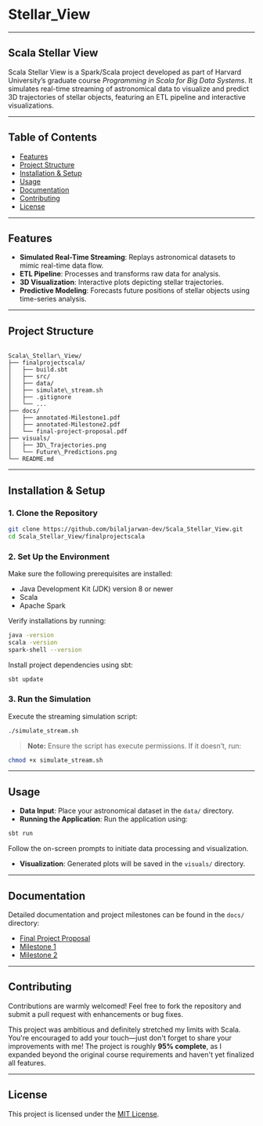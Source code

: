 # Stellar_View
---

## Scala Stellar View

Scala Stellar View is a Spark/Scala project developed as part of Harvard University’s graduate course *Programming in 
Scala for Big Data Systems*. It simulates real-time streaming of astronomical data to visualize and predict 3D 
trajectories of stellar objects, featuring an ETL pipeline and interactive visualizations.

---

## Table of Contents

- [Features](#features)
- [Project Structure](#project-structure)
- [Installation & Setup](#installation--setup)
- [Usage](#usage)
- [Documentation](#documentation)
- [Contributing](#contributing)
- [License](#license)

---

## Features

- **Simulated Real-Time Streaming**: Replays astronomical datasets to mimic real-time data flow.
- **ETL Pipeline**: Processes and transforms raw data for analysis.
- **3D Visualization**: Interactive plots depicting stellar trajectories.
- **Predictive Modeling**: Forecasts future positions of stellar objects using time-series analysis.

---

## Project Structure

```

Scala\_Stellar\_View/
├── finalprojectscala/
│   ├── build.sbt
│   ├── src/
│   ├── data/
│   ├── simulate\_stream.sh
│   ├── .gitignore
│   └── ...
├── docs/
│   ├── annotated-Milestone1.pdf
│   ├── annotated-Milestone2.pdf
│   └── final-project-proposal.pdf
├── visuals/
│   ├── 3D\_Trajectories.png
│   └── Future\_Predictions.png
└── README.md

````

---

## Installation & Setup

### 1. Clone the Repository

```bash
git clone https://github.com/bilaljarwan-dev/Scala_Stellar_View.git
cd Scala_Stellar_View/finalprojectscala
````

### 2. Set Up the Environment

Make sure the following prerequisites are installed:

* Java Development Kit (JDK) version 8 or newer
* Scala
* Apache Spark

Verify installations by running:

```bash
java -version
scala -version
spark-shell --version
```

Install project dependencies using sbt:

```bash
sbt update
```

### 3. Run the Simulation

Execute the streaming simulation script:

```bash
./simulate_stream.sh
```

> **Note:** Ensure the script has execute permissions. If it doesn’t, run:

```bash
chmod +x simulate_stream.sh
```

---

## Usage

* **Data Input**: Place your astronomical dataset in the `data/` directory.
* **Running the Application**:
  Run the application using:

```bash
sbt run
```

Follow the on-screen prompts to initiate data processing and visualization.

* **Visualization**: Generated plots will be saved in the `visuals/` directory.

---

## Documentation

Detailed documentation and project milestones can be found in the `docs/` directory:

* [Final Project Proposal](docs/final-project-proposal.pdf)
* [Milestone 1](docs/annotated-Milestone1.pdf)
* [Milestone 2](docs/annotated-Milestone2.pdf)

---

## Contributing

Contributions are warmly welcomed! Feel free to fork the repository and submit a pull request with enhancements or bug fixes.

This project was ambitious and definitely stretched my limits with Scala. You're encouraged to add your touch—just don't forget to share your improvements with me! The project is roughly **95% complete**, as I expanded beyond the original course requirements and haven't yet finalized all features.

---

## License

This project is licensed under the [MIT License](https://opensource.org/licenses/MIT).
